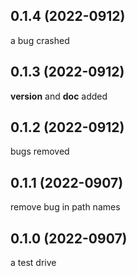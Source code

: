 ## 0.1.4 (2022-0912)
a bug crashed

## 0.1.3 (2022-0912)
__version__ and __doc__ added

## 0.1.2 (2022-0912)
bugs removed

## 0.1.1 (2022-0907)
remove bug in path names

## 0.1.0 (2022-0907)
a test drive
